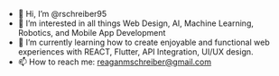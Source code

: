 - 👋 Hi, I’m @rschreiber95
- 👀 I’m interested in all things Web Design, AI, Machine Learning, Robotics, and Mobile App Development
- 🌱 I’m currently learning how to create enjoyable and functional web experiences with REACT, Flutter, API Integration, UI/UX design.
- 📫 How to reach me: reaganmschreiber@gmail.com

<!---
rschreiber95/rschreiber95 is a ✨ special ✨ repository because its `README.md` (this file) appears on your GitHub profile.
You can click the Preview link to take a look at your changes.
--->
